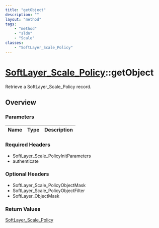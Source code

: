 ```yaml
---
title: "getObject"
description: ""
layout: "method"
tags:
    - "method"
    - "sldn"
    - "Scale"
classes:
    - "SoftLayer_Scale_Policy"
---
```

# [SoftLayer_Scale_Policy](/reference/services/SoftLayer_Scale_Policy)::getObject

Retrieve a SoftLayer_Scale_Policy record.


## Overview 


### Parameters 
|Name | Type | Description |
| --- | --- | --- |


### Required Headers
* SoftLayer_Scale_PolicyInitParameters
* authenticate

### Optional Headers
* SoftLayer_Scale_PolicyObjectMask
* SoftLayer_Scale_PolicyObjectFilter
* SoftLayer_ObjectMask

### Return Values
<a href='/reference/datatypes/SoftLayer_Scale_Policy'>SoftLayer_Scale_Policy </a>

